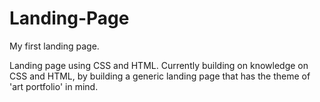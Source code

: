 # Landing-Page
My first landing page. 

Landing page using CSS and HTML. Currently building on knowledge on CSS and HTML, by building a generic landing page that has the theme of  'art portfolio' in mind. 
